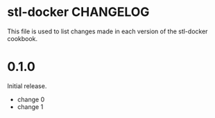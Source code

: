 # stl-docker CHANGELOG

This file is used to list changes made in each version of the stl-docker cookbook.

# 0.1.0

Initial release.

- change 0
- change 1

